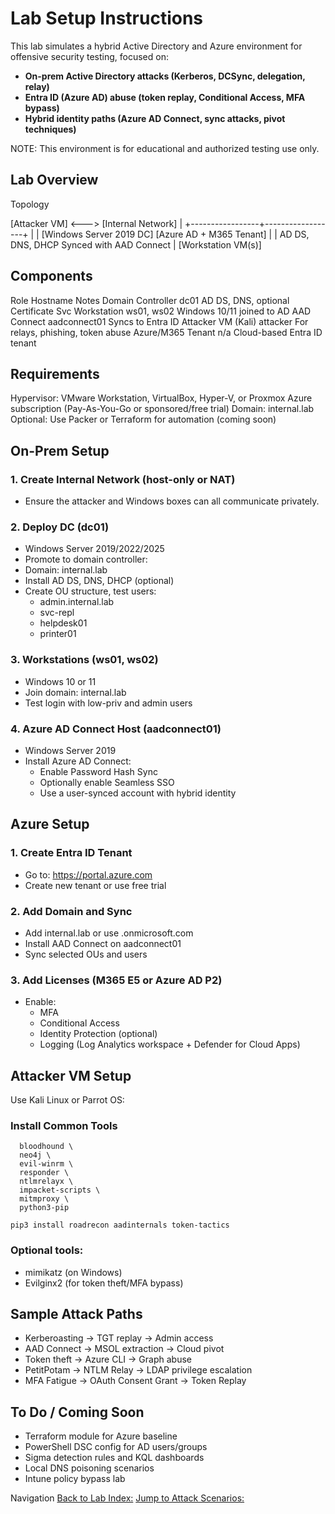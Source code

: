# Lab Setup Instructions
This lab simulates a hybrid Active Directory and Azure environment for offensive security testing, focused on:

- **On-prem Active Directory attacks (Kerberos, DCSync, delegation, relay)**
- **Entra ID (Azure AD) abuse (token replay, Conditional Access, MFA bypass)**
- **Hybrid identity paths (Azure AD Connect, sync attacks, pivot techniques)**

NOTE: This environment is for educational and authorized testing use only.

## Lab Overview
Topology

[Attacker VM] <---> [Internal Network]
                          |
        +-----------------+------------------+
        |                                    |
  [Windows Server 2019 DC]           [Azure AD + M365 Tenant]
        |                                    |
   AD DS, DNS, DHCP                     Synced with AAD Connect
        |
  [Workstation VM(s)]

## Components
Role	Hostname	Notes
Domain Controller	dc01	AD DS, DNS, optional Certificate Svc
Workstation	ws01, ws02	Windows 10/11 joined to AD
AAD Connect	aadconnect01	Syncs to Entra ID
Attacker VM (Kali)	attacker	For relays, phishing, token abuse
Azure/M365 Tenant	n/a	Cloud-based Entra ID tenant

## Requirements
Hypervisor: VMware Workstation, VirtualBox, Hyper-V, or Proxmox
Azure subscription (Pay-As-You-Go or sponsored/free trial)
Domain: internal.lab
Optional: Use Packer or Terraform for automation (coming soon)

## On-Prem Setup
### 1. Create Internal Network (host-only or NAT)
- Ensure the attacker and Windows boxes can all communicate privately.

### 2. Deploy DC (dc01)
- Windows Server 2019/2022/2025
- Promote to domain controller:
- Domain: internal.lab
- Install AD DS, DNS, DHCP (optional)
- Create OU structure, test users:
    - admin.internal.lab
    - svc-repl
    - helpdesk01
    - printer01

### 3. Workstations (ws01, ws02)
- Windows 10 or 11
- Join domain: internal.lab
- Test login with low-priv and admin users

### 4. Azure AD Connect Host (aadconnect01)
- Windows Server 2019
- Install Azure AD Connect:
    - Enable Password Hash Sync
    - Optionally enable Seamless SSO
    - Use a user-synced account with hybrid identity

## Azure Setup
### 1. Create Entra ID Tenant
- Go to: https://portal.azure.com
- Create new tenant or use free trial

### 2. Add Domain and Sync
- Add internal.lab or use .onmicrosoft.com
- Install AAD Connect on aadconnect01
- Sync selected OUs and users

### 3. Add Licenses (M365 E5 or Azure AD P2)
- Enable:
    - MFA
    - Conditional Access
    - Identity Protection (optional)
    - Logging (Log Analytics workspace + Defender for Cloud Apps)

## Attacker VM Setup
Use Kali Linux or Parrot OS:

### Install Common Tools

```sudo apt update && sudo apt install -y \
  bloodhound \
  neo4j \
  evil-winrm \
  responder \
  ntlmrelayx \
  impacket-scripts \
  mitmproxy \
  python3-pip
  ```



```pip3 install roadrecon aadinternals token-tactics```
### Optional tools:

- mimikatz (on Windows)
- Evilginx2 (for token theft/MFA bypass)


## Sample Attack Paths
- Kerberoasting → TGT replay → Admin access
- AAD Connect → MSOL extraction → Cloud pivot
- Token theft → Azure CLI → Graph abuse
- PetitPotam → NTLM Relay → LDAP privilege escalation
- MFA Fatigue → OAuth Consent Grant → Token Replay

## To Do / Coming Soon
- Terraform module for Azure baseline
- PowerShell DSC config for AD users/groups
- Sigma detection rules and KQL dashboards
- Local DNS poisoning scenarios
- Intune policy bypass lab

Navigation
[Back to Lab Index:](README.md)
[Jump to Attack Scenarios:](./attack-scenarios/)
